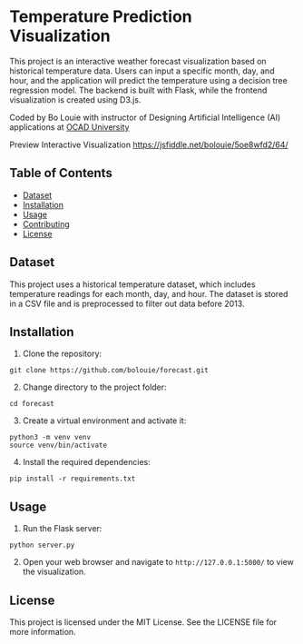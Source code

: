 # Temperature Prediction Visualization

This project is an interactive weather forecast visualization based on historical temperature data. Users can input a specific month, day, and hour, and the application will predict the temperature using a decision tree regression model. The backend is built with Flask, while the frontend visualization is created using D3.js.

Coded by Bo Louie with instructor of Designing Artificial Intelligence (AI) applications at [OCAD University](https://continuingstudies.ocadu.ca/search/publicCourseSearchDetails.do?method=load&courseId=12164429&selectedProgramAreaId=17820&selectedProgramStreamId=17837)

Preview Interactive Visualization https://jsfiddle.net/bolouie/5oe8wfd2/64/

## Table of Contents

- [Dataset](#Dataset)
- [Installation](#installation)
- [Usage](#usage)
- [Contributing](#contributing)
- [License](#license)

## Dataset
This project uses a historical temperature dataset, which includes temperature readings for each month, day, and hour. The dataset is stored in a CSV file and is preprocessed to filter out data before 2013.

## Installation

1. Clone the repository:
```
git clone https://github.com/bolouie/forecast.git
```

2. Change directory to the project folder: 
```
cd forecast
```

3. Create a virtual environment and activate it:

```commandline
python3 -m venv venv
source venv/bin/activate
```
4. Install the required dependencies:
```commandline
pip install -r requirements.txt
```

## Usage

1. Run the Flask server:
```commandline
python server.py
```

2. Open your web browser and navigate to `http://127.0.0.1:5000/` to view the visualization.


## License

This project is licensed under the MIT License. See the LICENSE file for more information.
